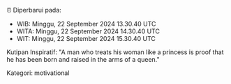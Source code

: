 ⏰ Diperbarui pada:
- WIB: Minggu, 22 September 2024 13.30.40 UTC
- WITA: Minggu, 22 September 2024 14.30.40 UTC
- WIT: Minggu, 22 September 2024 15.30.40 UTC

Kutipan Inspiratif:
"A man who treats his woman like a princess is proof that he has been born and raised in the arms of a queen."


Kategori: motivational

